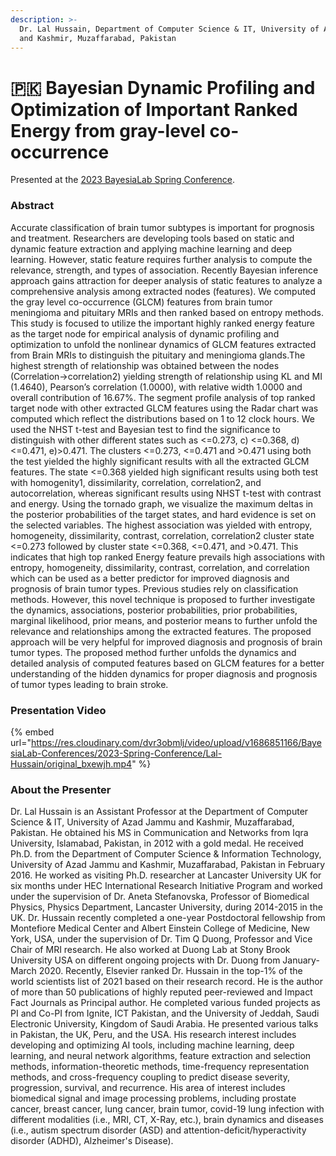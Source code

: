```yaml
---
description: >-
  Dr. Lal Hussain, Department of Computer Science & IT, University of Azad Jammu
  and Kashmir, Muzaffarabad, Pakistan
---
```


# 🇵🇰 Bayesian Dynamic Profiling and Optimization of Important Ranked Energy from gray-level co-occurrence

Presented at the [2023 BayesiaLab Spring Conference](./).

### Abstract

Accurate classification of brain tumor subtypes is important for prognosis and treatment. Researchers are developing tools based on static and dynamic feature extraction and applying machine learning and deep learning. However, static feature requires further analysis to compute the relevance, strength, and types of association. Recently Bayesian inference approach gains attraction for deeper analysis of static features to analyze a comprehensive analysis among extracted nodes (features). We computed the gray level co-occurrence (GLCM) features from brain tumor meningioma and pituitary MRIs and then ranked based on entropy methods. This study is focused to utilize the important highly ranked energy feature as the target node for empirical analysis of dynamic profiling and optimization to unfold the nonlinear dynamics of GLCM features extracted from Brain MRIs to distinguish the pituitary and meningioma glands.The highest strength of relationship was obtained between the nodes (Correlation→correlation2) yielding strength of relationship using KL and MI (1.4640), Pearson’s correlation (1.0000), with relative width 1.0000 and overall contribution of 16.67%. The segment profile analysis of top ranked target node with other extracted GLCM features using the Radar chart was computed which reflect the distributions based on 1 to 12 clock hours. We used the NHST t-test and Bayesian test to find the significance to distinguish with other different states such as <=0.273, c) <=0.368, d) <=0.471, e)>0.471. The clusters <=0.273, <=0.471 and >0.471 using both the test yielded the highly significant results with all the extracted GLCM features. The state <=0.368 yielded high significant results using both test with homogenity1, dissimilarity, correlation, correlation2, and autocorrelation, whereas significant results using NHST t-test with contrast and energy. Using the tornado graph, we visualize the maximum deltas in the posterior probabilities of the target states, and hard evidence is set on the selected variables. The highest association was yielded with entropy, homogeneity, dissimilarity, contrast, correlation, correlation2 cluster state <=0.273 followed by cluster state <=0.368, <=0.471, and >0.471. This indicates that high top ranked Energy feature prevails high associations with entropy, homogeneity, dissimilarity, contrast, correlation, and correlation which can be used as a better predictor for improved diagnosis and prognosis of brain tumor types. Previous studies rely on classification methods. However, this novel technique is proposed to further investigate the dynamics, associations, posterior probabilities, prior probabilities, marginal likelihood, prior means, and posterior means to further unfold the relevance and relationships among the extracted features. The proposed approach will be very helpful for improved diagnosis and prognosis of brain tumor types. The proposed method further unfolds the dynamics and detailed analysis of computed features based on GLCM features for a better understanding of the hidden dynamics for proper diagnosis and prognosis of tumor types leading to brain stroke.

### Presentation Video

{% embed url="https://res.cloudinary.com/dvr3obmlj/video/upload/v1686851166/BayesiaLab-Conferences/2023-Spring-Conference/Lal-Hussain/original_bxewjh.mp4" %}

### About the Presenter

Dr. Lal Hussain is an Assistant Professor at the Department of Computer Science & IT, University of Azad Jammu and Kashmir, Muzaffarabad, Pakistan. He obtained his MS in Communication and Networks from Iqra University, Islamabad, Pakistan, in 2012 with a gold medal. He received Ph.D. from the Department of Computer Science & Information Technology, University of Azad Jammu and Kashmir, Muzaffarabad, Pakistan in February 2016. He worked as visiting Ph.D. researcher at Lancaster University UK for six months under HEC International Research Initiative Program and worked under the supervision of Dr. Aneta Stefanovska, Professor of Biomedical Physics, Physics Department, Lancaster University, during 2014-2015 in the UK. Dr. Hussain recently completed a one-year Postdoctoral fellowship from Montefiore Medical Center and Albert Einstein College of Medicine, New York, USA, under the supervision of Dr. Tim Q Duong, Professor and Vice Chair of MRI research. He also worked at Duong Lab at Stony Brook University USA on different ongoing projects with Dr. Duong from January-March 2020. Recently, Elsevier ranked Dr. Hussain in the top-1% of the world scientists list of 2021 based on their research record. He is the author of more than 50 publications of highly reputed peer-reviewed and Impact Fact Journals as Principal author. He completed various funded projects as PI and Co-PI from Ignite, ICT Pakistan, and the University of Jeddah, Saudi Electronic University, Kingdom of Saudi Arabia. He presented various talks in Pakistan, the UK, Peru, and the USA. His research interest includes developing and optimizing AI tools, including machine learning, deep learning, and neural network algorithms, feature extraction and selection methods, information-theoretic methods, time-frequency representation methods, and cross-frequency coupling to predict disease severity, progression, survival, and recurrence. His area of interest includes biomedical signal and image processing problems, including prostate cancer, breast cancer, lung cancer, brain tumor, covid-19 lung infection with different modalities (i.e., MRI, CT, X-Ray, etc.), brain dynamics and diseases (i.e., autism spectrum disorder (ASD) and attention-deficit/hyperactivity disorder (ADHD), Alzheimer's Disease).

